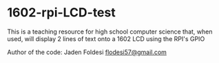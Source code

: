 # 1602-rpi-LCD-test
This is a teaching resource for high school computer science that, when used, will display 2 lines of text onto a 1602 LCD using the RPI's GPIO

Author of the code:
Jaden Foldesi <flodesi57@gmail.com>

